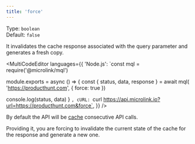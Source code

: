 ```yaml
---
title: 'force'
--- 
```


Type: `boolean`<br/>
Default: `false`

It invalidates the cache response associated with the query parameter and generates a fresh copy.

<MultiCodeEditor languages={{
  'Node.js': `const mql = require('@microlink/mql')
 
module.exports = async () => {
  const { status, data, response } = await mql(
    'https://producthunt.com', { 
      force: true
  })
  
 console.log(status, data)
}
  `,
  cURL: `curl https://api.microlink.io?url=https://producthunt.com&force`, 
  }} 
/>

By default the API will be [cache](/docs/api/api-basics/cache) consecutive API calls.

Providing it, you are forcing to invalidate the current state of the cache for the response and generate a new one.
